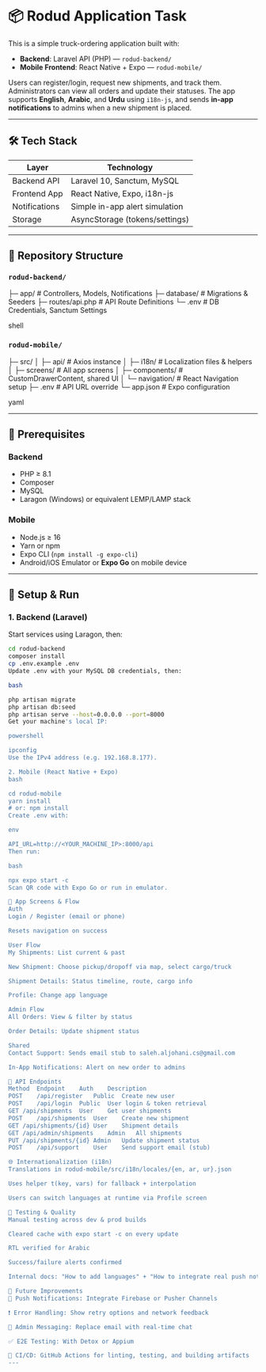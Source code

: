 # 📦 Rodud Application Task

This is a simple truck-ordering application built with:

- **Backend**: Laravel API (PHP) — `rodud-backend/`
- **Mobile Frontend**: React Native + Expo — `rodud-mobile/`

Users can register/login, request new shipments, and track them. Administrators can view all orders and update their statuses. The app supports **English**, **Arabic**, and **Urdu** using `i18n-js`, and sends **in-app notifications** to admins when a new shipment is placed.

---

## 🛠️ Tech Stack

| Layer           | Technology                     |
|----------------|---------------------------------|
| Backend API     | Laravel 10, Sanctum, MySQL      |
| Frontend App    | React Native, Expo, i18n-js     |
| Notifications   | Simple in-app alert simulation  |
| Storage         | AsyncStorage (tokens/settings)  |

---

## 📁 Repository Structure

### `rodud-backend/`
├─ app/ # Controllers, Models, Notifications
├─ database/ # Migrations & Seeders
├─ routes/api.php # API Route Definitions
└─ .env # DB Credentials, Sanctum Settings

shell


### `rodud-mobile/`
├─ src/
│ ├─ api/ # Axios instance
│ ├─ i18n/ # Localization files & helpers
│ ├─ screens/ # All app screens
│ ├─ components/ # CustomDrawerContent, shared UI
│ └─ navigation/ # React Navigation setup
├─ .env # API URL override
└─ app.json # Expo configuration

yaml

---

## 🔧 Prerequisites

### Backend
- PHP ≥ 8.1
- Composer
- MySQL
- Laragon (Windows) or equivalent LEMP/LAMP stack

### Mobile
- Node.js ≥ 16
- Yarn or npm
- Expo CLI (`npm install -g expo-cli`)
- Android/iOS Emulator or **Expo Go** on mobile device

---

## 🚀 Setup & Run

### 1. Backend (Laravel)

Start services using Laragon, then:

```bash
cd rodud-backend
composer install
cp .env.example .env
Update .env with your MySQL DB credentials, then:

bash

php artisan migrate
php artisan db:seed
php artisan serve --host=0.0.0.0 --port=8000
Get your machine's local IP:

powershell

ipconfig
Use the IPv4 address (e.g. 192.168.8.177).

2. Mobile (React Native + Expo)
bash

cd rodud-mobile
yarn install
# or: npm install
Create .env with:

env

API_URL=http://<YOUR_MACHINE_IP>:8000/api
Then run:

bash

npx expo start -c
Scan QR code with Expo Go or run in emulator.

📱 App Screens & Flow
Auth
Login / Register (email or phone)

Resets navigation on success

User Flow
My Shipments: List current & past

New Shipment: Choose pickup/dropoff via map, select cargo/truck

Shipment Details: Status timeline, route, cargo info

Profile: Change app language

Admin Flow
All Orders: View & filter by status

Order Details: Update shipment status

Shared
Contact Support: Sends email stub to saleh.aljohani.cs@gmail.com

In-App Notifications: Alert on new order to admins

🔗 API Endpoints
Method	Endpoint	Auth	Description
POST	/api/register	Public	Create new user
POST	/api/login	Public	User login & token retrieval
GET	/api/shipments	User	Get user shipments
POST	/api/shipments	User	Create new shipment
GET	/api/shipments/{id}	User	Shipment details
GET	/api/admin/shipments	Admin	All shipments
PUT	/api/shipments/{id}	Admin	Update shipment status
POST	/api/support	User	Send support email (stub)

🌐 Internationalization (i18n)
Translations in rodud-mobile/src/i18n/locales/{en, ar, ur}.json

Uses helper t(key, vars) for fallback + interpolation

Users can switch languages at runtime via Profile screen

🧪 Testing & Quality
Manual testing across dev & prod builds

Cleared cache with expo start -c on every update

RTL verified for Arabic

Success/failure alerts confirmed

Internal docs: "How to add languages" + "How to integrate real push notifications"

🚧 Future Improvements
🔔 Push Notifications: Integrate Firebase or Pusher Channels

❗ Error Handling: Show retry options and network feedback

💬 Admin Messaging: Replace email with real-time chat

✅ E2E Testing: With Detox or Appium

🔁 CI/CD: GitHub Actions for linting, testing, and building artifacts
---

